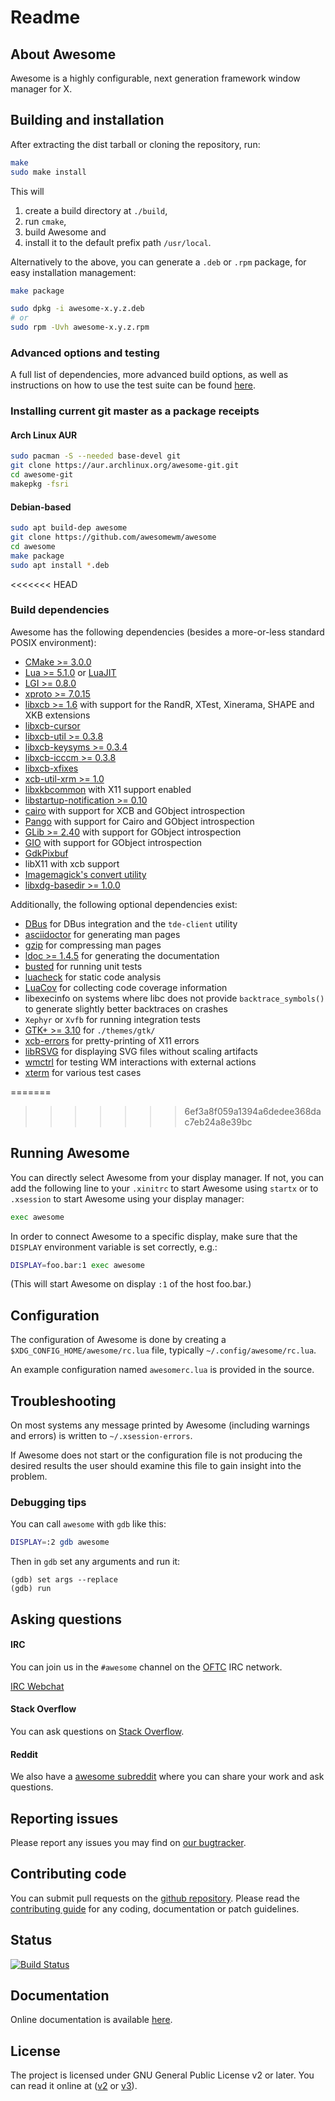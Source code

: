 # Readme

## About Awesome

Awesome is a highly configurable, next generation framework window manager for X.

## Building and installation

After extracting the dist tarball or cloning the repository, run:

```sh
make
sudo make install
```

This will

1. create a build directory at `./build`,
2. run `cmake`,
3. build Awesome and
4. install it to the default prefix path `/usr/local`.

Alternatively to the above, you can generate a `.deb` or `.rpm` package, for easy installation management:

```sh
make package

sudo dpkg -i awesome-x.y.z.deb
# or
sudo rpm -Uvh awesome-x.y.z.rpm
```

### Advanced options and testing

A full list of dependencies, more advanced build options, as well as instructions on how to use the test suite can be found [here](https://tos.odex.be/docs/10-building-and-testing.md.html).

### Installing current git master as a package receipts

#### Arch Linux AUR

```sh
sudo pacman -S --needed base-devel git
git clone https://aur.archlinux.org/awesome-git.git
cd awesome-git
makepkg -fsri
```

#### Debian-based

```sh
sudo apt build-dep awesome
git clone https://github.com/awesomewm/awesome
cd awesome
make package
sudo apt install *.deb
```

<<<<<<< HEAD
### Build dependencies

Awesome has the following dependencies (besides a more-or-less standard POSIX
environment):

-   [CMake >= 3.0.0](https://cmake.org)
-   [Lua >= 5.1.0](https://www.lua.org) or [LuaJIT](http://luajit.org)
-   [LGI >= 0.8.0](https://github.com/pavouk/lgi)
-   [xproto >= 7.0.15](https://www.x.org/archive//individual/proto/)
-   [libxcb >= 1.6](https://xcb.freedesktop.org/) with support for the RandR, XTest, Xinerama, SHAPE and
    XKB extensions
-   [libxcb-cursor](https://xcb.freedesktop.org/)
-   [libxcb-util >= 0.3.8](https://xcb.freedesktop.org/)
-   [libxcb-keysyms >= 0.3.4](https://xcb.freedesktop.org/)
-   [libxcb-icccm >= 0.3.8](https://xcb.freedesktop.org/)
-   [libxcb-xfixes](https://xcb.freedesktop.org/)
-   [xcb-util-xrm >= 1.0](https://github.com/Airblader/xcb-util-xrm)
-   [libxkbcommon](http://xkbcommon.org/) with X11 support enabled
-   [libstartup-notification >=
    0.10](https://www.freedesktop.org/wiki/Software/startup-notification/)
-   [cairo](https://www.cairographics.org/) with support for XCB and GObject
    introspection
-   [Pango](http://www.pango.org/) with support for Cairo and GObject
    introspection
-   [GLib >= 2.40](https://wiki.gnome.org/Projects/GLib) with support for GObject
    introspection
-   [GIO](https://developer.gnome.org/gio/stable/) with support for GObject
    introspection
-   [GdkPixbuf](https://wiki.gnome.org/Projects/GdkPixbuf)
-   libX11 with xcb support
-   [Imagemagick's convert utility](http://www.imagemagick.org/script/index.php)
-   [libxdg-basedir >= 1.0.0](https://github.com/devnev/libxdg-basedir)

Additionally, the following optional dependencies exist:

-   [DBus](https://www.freedesktop.org/wiki/Software/dbus/) for DBus integration
    and the `tde-client` utility
-   [asciidoctor](https://asciidoctor.org/) for generating man pages
-   [gzip](http://www.gzip.org/) for compressing man pages
-   [ldoc >= 1.4.5](https://stevedonovan.github.io/ldoc/) for generating the
    documentation
-   [busted](https://olivinelabs.com/busted/) for running unit tests
-   [luacheck](https://github.com/mpeterv/luacheck) for static code analysis
-   [LuaCov](https://keplerproject.github.io/luacov/) for collecting code coverage
    information
-   libexecinfo on systems where libc does not provide `backtrace_symbols()` to
    generate slightly better backtraces on crashes
-   `Xephyr` or `Xvfb` for running integration tests
-   [GTK+ >= 3.10](https://www.gtk.org/) for `./themes/gtk/`
-   [xcb-errors](https://gitlab.freedesktop.org/xorg/lib/libxcb-errors) for
    pretty-printing of X11 errors
-   [libRSVG](https://wiki.gnome.org/action/show/Projects/LibRsvg) for displaying
    SVG files without scaling artifacts
-   [wmctrl](http://tripie.sweb.cz/utils/wmctrl) for testing WM interactions
    with external actions
-   [xterm](https://invisible-island.net/xterm/) for various test cases

=======
>>>>>>> 6ef3a8f059a1394a6dedee368dac7eb24a8e39bc
## Running Awesome

You can directly select Awesome from your display manager. If not, you can
add the following line to your `.xinitrc` to start Awesome using `startx`
or to `.xsession` to start Awesome using your display manager:

```sh
exec awesome
```

In order to connect Awesome to a specific display, make sure that
the `DISPLAY` environment variable is set correctly, e.g.:

```sh
DISPLAY=foo.bar:1 exec awesome
```

(This will start Awesome on display `:1` of the host foo.bar.)

## Configuration

The configuration of Awesome is done by creating a
`$XDG_CONFIG_HOME/awesome/rc.lua` file, typically `~/.config/awesome/rc.lua`.

An example configuration named `awesomerc.lua` is provided in the source.

## Troubleshooting

On most systems any message printed by Awesome (including warnings and errors)
is written to `~/.xsession-errors`.

If Awesome does not start or the configuration file is not producing the
desired results the user should examine this file to gain insight into the
problem.

### Debugging tips

You can call `awesome` with `gdb` like this:

```sh
DISPLAY=:2 gdb awesome
```

Then in `gdb` set any arguments and run it:

```
(gdb) set args --replace
(gdb) run
```

## Asking questions

#### IRC

You can join us in the `#awesome` channel on the [OFTC](http://www.oftc.net/) IRC network.

[IRC Webchat](https://webchat.oftc.net/?channels=awesome)

#### Stack Overflow

You can ask questions on [Stack Overflow](http://stackoverflow.com/questions/tagged/awesome-wm).

#### Reddit

We also have a [awesome subreddit](https://www.reddit.com/r/awesomewm/) where you can share your work and ask questions.

## Reporting issues

Please report any issues you may find on [our bugtracker](https://github.com/awesomeWM/awesome/issues).

## Contributing code

You can submit pull requests on the [github repository](https://github.com/awesomeWM/awesome).
Please read the [contributing guide](https://github.com/awesomeWM/awesome/blob/master/docs/02-contributing.md) for any coding, documentation or patch guidelines.

## Status

[![Build Status](https://travis-ci.com/awesomeWM/awesome.svg?branch=master)](https://travis-ci.com/awesomeWM/awesome)

## Documentation

Online documentation is available [here](https://awesomewm.org/apidoc/).

## License

The project is licensed under GNU General Public License v2 or later.
You can read it online at ([v2](http://www.gnu.org/licenses/gpl-2.0.html)
or [v3](http://www.gnu.org/licenses/gpl.html)).
